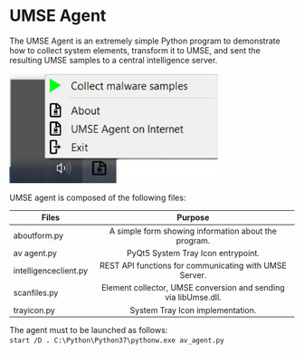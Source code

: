 # UMSE Agent

The UMSE Agent is an extremely simple Python program to demonstrate how to collect system elements, transform it to UMSE, and sent the resulting UMSE samples to a central intelligence server.  

![alt text](../Master%20Thesis/figures/UMSEAgent.png "UMSE Agent")  

UMSE agent is composed of the following files:

| Files                 | Purpose                                                         |
| --------------------- |:---------------------------------------------------------------:|
| aboutform.py          | A simple form showing information about the program.            |
| av agent.py           | PyQt5 System Tray Icon entrypoint.                              |
| intelligenceclient.py | REST API functions for communicating with UMSE Server.          |
| scanfiles.py          | Element collector, UMSE conversion and sending via libUmse.dll. |
| trayicon.py           | System Tray Icon implementation.                                |  



The agent must to be launched as follows:  
``
start /D . C:\Python\Python37\pythonw.exe av_agent.py
``
